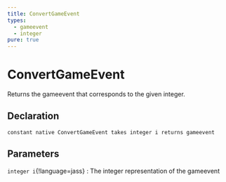 ```yaml
---
title: ConvertGameEvent
types:
  - gameevent
  - integer
pure: true
---
```


# ConvertGameEvent
Returns the gameevent that corresponds to the given integer.

## Declaration

```jass
constant native ConvertGameEvent takes integer i returns gameevent
```

## Parameters
`integer i`{!language=jass}
: The integer representation of the gameevent
